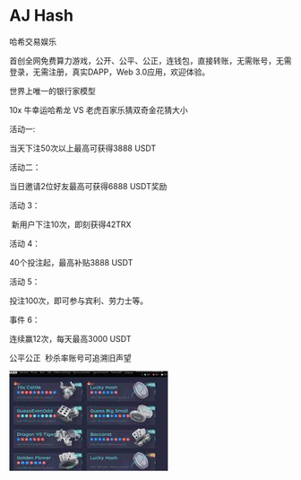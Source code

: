 # AJ Hash

<p>哈希交易娱乐</p>
<p>首创全网免费算力游戏，公开、公平、公正，连钱包，直接转账，无需账号，无需登录，无需注册，真实DAPP，Web 3.0应用，欢迎体验。
</p>
<p>世界上唯一的银行家模型
</p>
<p>10x 牛幸运哈希龙 VS 老虎百家乐猜双奇金花猜大小
</p>
<p>活动一:&nbsp;</p>
<p>当天下注50次以上最高可获得3888 USDT
</p>
<p>活动二：&nbsp;</p>
<p>当日邀请2位好友最高可获得6888 USDT奖励</p>
<p>活动 3：</p>
<p>&nbsp;新用户下注10次，即刻获得42TRX</p>
<p>活动 4：&nbsp;</p>
<p>40个投注起，最高补贴3888 USDT</p>
<p>活动 5：&nbsp;</p>
<p>投注100次，即可参与宾利、劳力士等。</p>
<p>事件 6：&nbsp;</p>
<p>连续赢12次，每天最高3000 USDT</p>
<p>公平公正 &nbsp;秒杀率账号可追溯旧声望</p>

![sadfrog](sadfrog.jpg)
